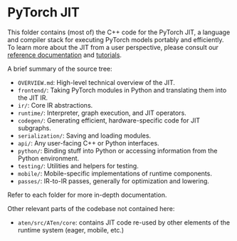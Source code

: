# PyTorch JIT

This folder contains (most of) the C++ code for the PyTorch JIT, a language
and compiler stack for executing PyTorch models portably and efficiently. To
learn more about the JIT from a user perspective, please consult our
[reference documentation](https://pytorch.org/docs/stable/jit.html) and
[tutorials](https://pytorch.org/tutorials/beginner/Intro_to_TorchScript_tutorial.html).

A brief summary of the source tree:
- `OVERVIEW.md`: High-level technical overview of the JIT.
- `frontend/`: Taking PyTorch modules in Python and translating them into the JIT IR.
- `ir/`: Core IR abstractions.
- `runtime/`: Interpreter, graph execution, and JIT operators.
- `codegen/`: Generating efficient, hardware-specific code for JIT subgraphs.
- `serialization/`: Saving and loading modules.
- `api/`: Any user-facing C++ or Python interfaces.
- `python/`: Binding stuff into Python or accessing information from the Python environment.
- `testing/`: Utilities and helpers for testing.
- `mobile/`: Mobile-specific implementations of runtime components.
- `passes/`: IR-to-IR passes, generally for optimization and lowering.

Refer to each folder for more in-depth documentation.

Other relevant parts of the codebase not contained here:
- `aten/src/ATen/core`: contains JIT code re-used by other elements of the runtime system (eager, mobile, etc.)
